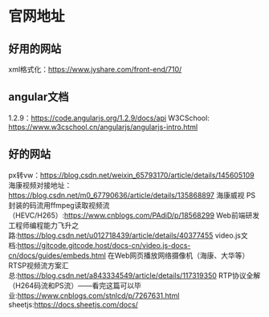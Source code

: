 # 官网地址

## 好用的网站
xml格式化：https://www.jyshare.com/front-end/710/

## angular文档
1.2.9：https://code.angularjs.org/1.2.9/docs/api
W3CSchool: https://www.w3cschool.cn/angularjs/angularjs-intro.html

## 好的网站
px转vw：https://blog.csdn.net/weixin_65793170/article/details/145605109
海康视频对接地址：https://blog.csdn.net/m0_67790636/article/details/135868897
海康威视 PS封装的码流用ffmpeg读取视频流（HEVC/H265）:https://www.cnblogs.com/PAdiD/p/18568299
Web前端研发工程师编程能力飞升之路:https://blog.csdn.net/u012718439/article/details/40377455
video.js文档:https://gitcode.gitcode.host/docs-cn/video.js-docs-cn/docs/guides/embeds.html
在Web网页播放网络摄像机（海康、大华等）RTSP视频流方案汇总:https://blog.csdn.net/a843334549/article/details/117319350
RTP协议全解（H264码流和PS流）——看完这篇可以毕业:https://www.cnblogs.com/stnlcd/p/7267631.html
sheetjs:https://docs.sheetjs.com/docs/
